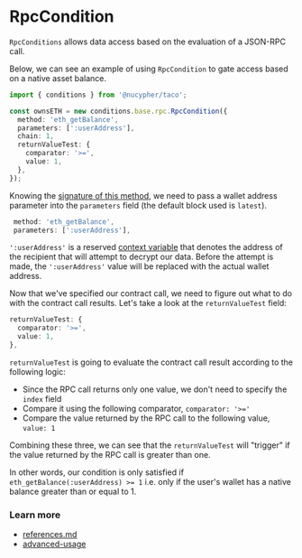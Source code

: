 # RpcCondition

`RpcConditions` allows data access based on the evaluation of a JSON-RPC call.

Below, we can see an example of using  `RpcCondition` to gate access based on a native asset balance.&#x20;

```typescript
import { conditions } from '@nucypher/taco';

const ownsETH = new conditions.base.rpc.RpcCondition({
  method: 'eth_getBalance',
  parameters: [':userAddress'],
  chain: 1,
  returnValueTest: {
    comparator: '>=',
    value: 1,
  },
});

```

Knowing the [signature of this method](https://ethereum.org/en/developers/docs/apis/json-rpc/#eth\_getbalance), we need to pass a wallet address parameter into the `parameters` field (the default block used is `latest`).

```typescript
 method: 'eth_getBalance',
 parameters: [':userAddress'],
```

`':userAddress'` is a reserved [context variable](context-and-context-parameters.md) that denotes the address of the recipient that will attempt to decrypt our data. Before the attempt is made, the `':userAddress'` value will be replaced with the actual wallet address.

Now that we've specified our contract call, we need to figure out what to do with the contract call results. Let's take a look at the `returnValueTest` field:

```typescript
returnValueTest: {
  comparator: '>=',
  value: 1,
},
```

`returnValueTest` is going to evaluate the contract call result according to the following logic:

* Since the RPC call returns only one value, we don't need to specify the `index` field
* Compare it using the following comparator, `comparator: '>='`
* Compare the value returned by the RPC call to the following value, `value: 1`

Combining these three, we can see that the `returnValueTest` will "trigger" if the value returned by the RPC call is greater than one.

In other words, our condition is only satisfied if `eth_getBalance(:userAddress) >= 1` i.e. only if the user's wallet has a native balance greater than or equal to 1.

### Learn more&#x20;

* [references.md](../references.md "mention")
* [advanced-usage](../advanced-usage/ "mention")

